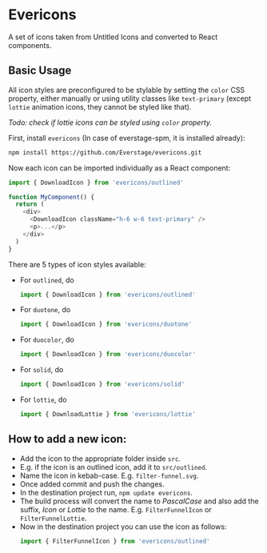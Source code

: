 # Evericons
A set of icons taken from Untitled Icons and converted to React components.

## Basic Usage

All icon styles are preconfigured to be stylable by setting the `color` CSS property, either manually or using utility classes like `text-primary` (except `lottie` animation icons, they cannot be styled like that).

*Todo: check if lottie icons can be styled using `color` property.*

First, install `evericons` (In case of everstage-spm, it is installed already):

```sh
npm install https://github.com/Everstage/evericons.git
```

Now each icon can be imported individually as a React component:

```js
import { DownloadIcon } from 'evericons/outlined'

function MyComponent() {
  return (
    <div>
      <DownloadIcon className="h-6 w-6 text-primary" />
      <p>...</p>
    </div>
  )
}
```
There are 5 types of icon styles available:
- For `outlined`, do 
  ```js
  import { DownloadIcon } from 'evericons/outlined'
  ```
- For `duotone`, do 
  ```js
  import { DownloadIcon } from 'evericons/duotone'
  ```
- For `duocolor`, do 
  ```js
  import { DownloadIcon } from 'evericons/duocolor'
  ```
- For `solid`, do 
  ```js
  import { DownloadIcon } from 'evericons/solid'
  ```
- For `lottie`, do 
  ```js
  import { DownloadLottie } from 'evericons/lottie'
  ```

## How to add a new icon:
- Add the icon to the appropriate folder inside `src`.
- E.g. if the icon is an outlined icon, add it to `src/outlined`.
- Name the icon in kebab-case. E.g. `filter-funnel.svg`.
- Once added commit and push the changes.
- In the destination project run, `npm update evericons`.
- The build process will convert the name to *PascalCase* and also add the suffix, *Icon* or *Lottie* to the name. E.g. `FilterFunnelIcon` or `FilterFunnelLottie`.
- Now in the destination project you can use the icon as follows:
  ```js
  import { FilterFunnelIcon } from 'evericons/outlined'
  ```